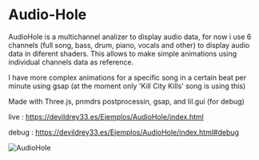 # Audio-Hole

AudioHole is a multichannel analizer to display audio data, for now i use 6 channels (full song, bass, drum, piano, vocals and other) to display audio data in diferent shaders.
This allows to make simple animations using individual channels data as reference.

I have more complex animations for a specific song in a certain beat per minute using gsap (at the moment only 'Kill City Kills' song is using this)

Made with Three.js, pnmdrs postprocessin, gsap, and lil.gui (for debug)

live  : https://devildrey33.es/Ejemplos/AudioHole/index.html

debug : https://devildrey33.es/Ejemplos/AudioHole/index.html#debug

![AudioHole](https://github.com/devildrey33/Audio-Hole/assets/15678544/d70af7bc-2c9b-47d1-8bf8-da0212f3175b)

